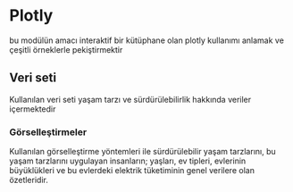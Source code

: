 # Plotly
bu modülün amacı interaktif bir kütüphane olan plotly kullanımı anlamak ve çeşitli örneklerle pekiştirmektir

## Veri seti
Kullanılan veri seti yaşam tarzı ve sürdürülebilirlik hakkında veriler içermektedir

### Görselleştirmeler
Kullanılan görselleştirme yöntemleri ile sürdürülebilir yaşam tarzlarını, bu yaşam tarzlarını uygulayan insanların; yaşları, ev tipleri, evlerinin büyüklükleri ve bu evlerdeki elektrik tüketiminin genel verilere olan özetleridir.